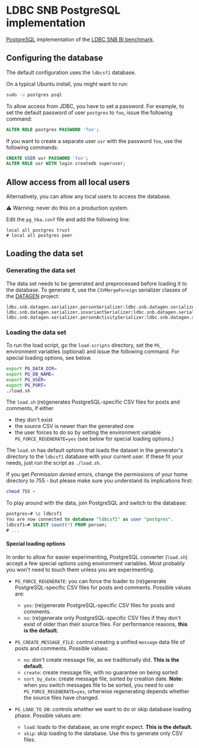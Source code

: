 # LDBC SNB PostgreSQL implementation

[PostgreSQL](https://www.postgresql.org/) implementation of the [LDBC SNB BI benchmark](https://github.com/ldbc/ldbc_snb_docs).

## Configuring the database

The default configuration uses the `ldbcsf1` database.

On a typical Ubuntu install, you might want to run:

```bash
sudo -u postgres psql
```

To allow access from JDBC, you have to set a password. For example, to set the default password of user `postgres` to `foo`, issue the following command:

```sql
ALTER ROLE postgres PASSWORD 'foo';
```

If you want to create a separate user `usr` with the password `foo`, use the following commands:

```sql
CREATE USER usr PASSWORD 'foo';
ALTER ROLE usr WITH login createdb superuser;
```

## Allow access from all local users

Alternatively, you can allow any local users to access the database.

:warning: Warning: never do this on a production system.

Edit the `pg_hba.conf` file and add the following line:

```
local all postgres trust
# local all postgres peer
```

## Loading the data set

### Generating the data set

The data set needs to be generated and preprocessed before loading it to the database. To generate it, use the `CSVMergeForeign` serializer classes of the [DATAGEN](https://github.com/ldbc/ldbc_snb_datagen/) project:

```
ldbc.snb.datagen.serializer.personSerializer:ldbc.snb.datagen.serializer.snb.interactive.CSVMergeForeignPersonSerializer
ldbc.snb.datagen.serializer.invariantSerializer:ldbc.snb.datagen.serializer.snb.interactive.CSVMergeForeignInvariantSerializer
ldbc.snb.datagen.serializer.personActivitySerializer:ldbc.snb.datagen.serializer.snb.interactive.CSVMergeForeignPersonActivitySerializer
```

### Loading the data set

To run the load script, go the `load-scripts` directory, set the `PG_` environment variables (optional) and issue the following command.
For special loading options, see below.

```bash
export PG_DATA_DIR=
export PG_DB_NAME=
export PG_USER=
export PG_PORT=
./load.sh
```

The `load.sh` (re)generates PostgreSQL-specific CSV files for posts and comments, if either 

 - they don't exist
 - the source CSV is newer than the generated one
 - the user forces to do so by setting the environment variable `PG_FORCE_REGENERATE=yes` (see below for special loading options.)

The `load.sh` has default options that loads the dataset in the generator's directory to the `ldbcsf1` database with your current user. If these fit your needs, just run the script as `./load.sh`.

If you get _Permission denied_ errors, change the permissions of your home directory to 755 - but please make sure you understand its implications first:

```bash
chmod 755 ~
```

To play around with the data, join PostgreSQL and switch to the database:

```sql
postgres=# \c ldbcsf1
You are now connected to database "ldbcsf1" as user "postgres".
ldbcsf1=# SELECT count(*) FROM person;
# ...
```
#### Special loading options

In order to allow for easier experimenting, PostgreSQL converter (`load.sh`) accept a few special options using environment variables.
Most probably you won't need to touch them unless you are experimenting.

 - `PG_FORCE_REGENERATE`: you can force the loader to (re)generate PostgreSQL-specific CSV files for posts and comments. Possible values are:
    - `yes`: (re)generate PostgreSQL-specific CSV files for posts and comments.
    - `no`: (re)generate only PostgreSQL-specific CSV files if they don't exist of older than their source files. For performance reasons, **this is the default**.

 - `PG_CREATE_MESSAGE_FILE`: control creating a unified `message` data file of posts and comments. Possible values:
    - `no`: don't create message file, as we traditionally did. **This is the default.**
    - `create`: create message file, with no guarantee on being sorted
    - `sort_by_date`:  create message file, sorted by creation date.
       **Note:** when you switch messages file to be sorted, you need to use `PG_FORCE_REGENERATE=yes`, orherwise regenerating depends whether the source files have changed.

 - `PG_LOAD_TO_DB`: controls whether we want to do or skip database loading phase. Possible values are:
    - `load`: loads to the database, as one might expect. **This is the default.**
    - `skip`: skip loading to the database. Use this to generate only CSV files.
